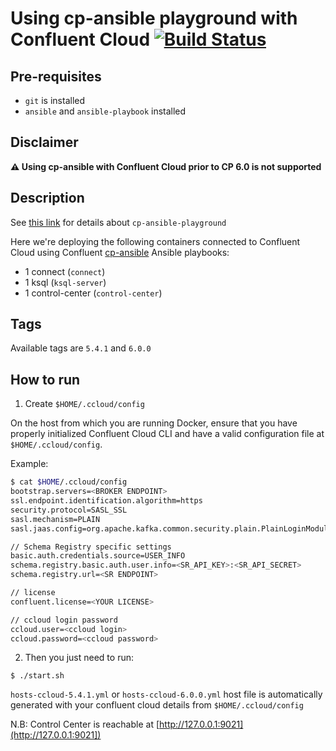 # Using cp-ansible playground with Confluent Cloud [![Build Status](https://travis-ci.com/vdesabou/cp-ansible-playground.svg?branch=master)](https://travis-ci.com/vdesabou/cp-ansible-playground)


## Pre-requisites

* `git` is installed
* `ansible` and `ansible-playbook` installed

## Disclaimer

**⚠️ Using cp-ansible with Confluent Cloud prior to CP 6.0 is not supported**

## Description

See [this link](../../other/cp-ansible-playground/cp-ansible/README.md) for details about `cp-ansible-playground`

Here we're deploying the following containers connected to Confluent Cloud using Confluent [cp-ansible](https://docs.confluent.io/current/installation/installing_cp/cp-ansible.html) Ansible playbooks:

* 1 connect (`connect`)
* 1 ksql (`ksql-server`)
* 1 control-center (`control-center`)

## Tags

Available tags are `5.4.1` and `6.0.0`

## How to run

1. Create `$HOME/.ccloud/config`

On the host from which you are running Docker, ensure that you have properly initialized Confluent Cloud CLI and have a valid configuration file at `$HOME/.ccloud/config`.

Example:

```bash
$ cat $HOME/.ccloud/config
bootstrap.servers=<BROKER ENDPOINT>
ssl.endpoint.identification.algorithm=https
security.protocol=SASL_SSL
sasl.mechanism=PLAIN
sasl.jaas.config=org.apache.kafka.common.security.plain.PlainLoginModule required username\="<API KEY>" password\="<API SECRET>";

// Schema Registry specific settings
basic.auth.credentials.source=USER_INFO
schema.registry.basic.auth.user.info=<SR_API_KEY>:<SR_API_SECRET>
schema.registry.url=<SR ENDPOINT>

// license
confluent.license=<YOUR LICENSE>

// ccloud login password
ccloud.user=<ccloud login>
ccloud.password=<ccloud password>
```

2. Then you just need to run:

```
$ ./start.sh
```

`hosts-ccloud-5.4.1.yml` or `hosts-ccloud-6.0.0.yml` host file is automatically generated with your confluent cloud details from `$HOME/.ccloud/config`


N.B: Control Center is reachable at [http://127.0.0.1:9021](http://127.0.0.1:9021])